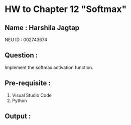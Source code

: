 # HW to Chapter 12 "Softmax"

## Name : Harshila Jagtap 

NEU ID : 002743674 

## Question :

Implement the softmax activation functIon.

## Pre-requisite :

1. Visual Studio Code
2. Python

## Output :



